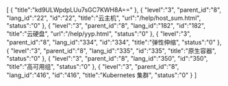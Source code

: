 [
	{
		"title":"kd9ULWpdpLUu7sGC7KWH8A=="
	},
	{
		"level":"3",
		"parent_id":"8",
		"lang_id":"22",
		"id":"22",
		"title":"云主机",
		"url":"/help/host_sum.html",
		"status":"0"
	},
	{
		"level":"3",
		"parent_id":"8",
		"lang_id":"182",
		"id":"182",
		"title":"云硬盘",
		"url":"/help/yyp.html",
		"status":"0"
	},
	{
		"level":"3",
		"parent_id":"8",
		"lang_id":"334",
		"id":"334",
		"title":"弹性伸缩",
		"status":"0"
	},
	{
		"level":"3",
		"parent_id":"8",
		"lang_id":"335",
		"id":"335",
		"title":"原生容器",
		"status":"0"
	},
	{
		"level":"3",
		"parent_id":"8",
		"lang_id":"350",
		"id":"350",
		"title":"高可用组",
		"status":"0"
	},
	{
		"level":"3",
		"parent_id":"8",
		"lang_id":"416",
		"id":"416",
		"title":"Kubernetes 集群",
		"status":"0"
	}
]
